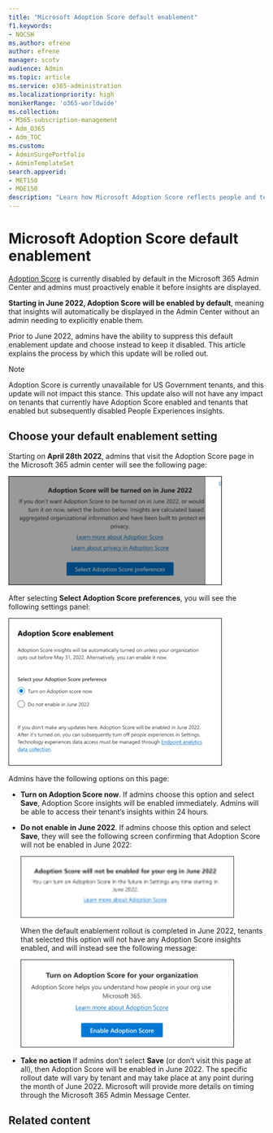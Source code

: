 ```yaml
---
title: "Microsoft Adoption Score default enablement"
f1.keywords:
- NOCSH
ms.author: efrene
author: efrene
manager: scotv
audience: Admin
ms.topic: article
ms.service: o365-administration
ms.localizationpriority: high
monikerRange: 'o365-worldwide'
ms.collection: 
- M365-subscription-management 
- Adm_O365
- Adm_TOC
ms.custom: 
- AdminSurgePortfolio
- AdminTemplateSet
search.appverid:
- MET150
- MOE150
description: "Learn how Microsoft Adoption Score reflects people and technology experience measurements and compare to organizations of similar size."
---
```


# Microsoft Adoption Score default enablement

[Adoption Score](productivity-score.md) is currently disabled by default in the Microsoft 365 Admin Center and admins must proactively enable it before insights are displayed. 

**Starting in June 2022, Adoption Score will be enabled by default**, meaning that insights will automatically be displayed in the Admin Center without an admin needing to explicitly enable them. 

Prior to June 2022, admins have the ability to suppress this default enablement update and choose instead to keep it disabled. This article explains the process by which this update will be rolled out. 


> [!NOTE]
> Adoption Score is currently unavailable for US Government tenants, and this update will not impact this stance. This update also will not have any impact on tenants that currently have Adoption Score enabled and tenants that enabled but subsequently disabled People Experiences insights.

## Choose your default enablement setting

Starting on **April 28th 2022**, admins that visit the Adoption Score page in the Microsoft 365 admin center will see the following page:<br/>

![Select Adoption Score preferences message.](../../media/adoption-score-will-be-turned-on.png)<br/>


After selecting **Select Adoption Score preferences**, you will see the following settings panel:<br/>

![Adoption Score preferences.](../../media/adoption-score-enablement-settings.png)<br/>


Admins have the following options on this page: 

- **Turn on Adoption Score now**. If admins choose this option and select **Save**, Adoption Score insights will be enabled immediately. Admins will be able to access their tenant’s insights within 24 hours. <br/>
- **Do not enable in June 2022**. If admins choose this option and select **Save**, they will see the following screen confirming that Adoption Score will not be enabled in June 2022: <br/>

    ![Select Adoption Score preferences message.](../../media/adoption-score-not-turned-on.png)<br/>

    When the default enablement rollout is completed in June 2022, tenants that selected this option will not have any Adoption Score insights enabled, and will instead see the following message: <br/>

    ![Select Adoption Score preferences message.](../../media/turn-on-adoption-score.png)<br/>

- **Take no action** If admins don’t select **Save** (or don’t visit this page at all), then Adoption Score will be enabled in June 2022. The specific rollout date will vary by tenant and may take place at any point during the month of June 2022. Microsoft will provide more details on timing through the Microsoft 365 Admin Message Center. <br/>


## Related content

